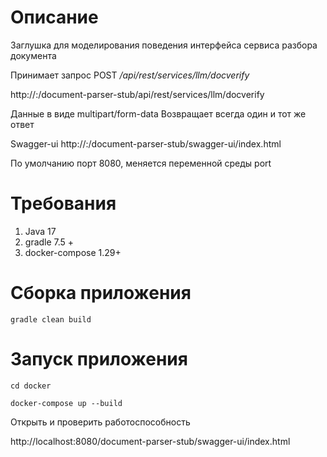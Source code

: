 # Описание
Заглушка для моделирования поведения интерфейса сервиса разбора документа

Принимает запрос POST */api/rest/services/llm/docverify*

http://<host>:<port>/document-parser-stub/api/rest/services/llm/docverify

Данные в виде multipart/form-data
Возвращает всегда один и тот же ответ

Swagger-ui
http://<host>:<port>/document-parser-stub/swagger-ui/index.html

По умолчанию порт 8080, меняется переменной среды port

# Требования

1. Java 17
2. gradle 7.5 +
3. docker-compose 1.29+

# Сборка приложения

```
gradle clean build
```

# Запуск приложения

```
cd docker

docker-compose up --build
```

Открыть и проверить работоспособность

http://localhost:8080/document-parser-stub/swagger-ui/index.html
